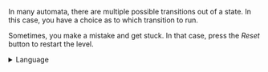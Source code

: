 In many automata, there are multiple possible transitions out of a state.  In 
this case, you have a choice as to which transition to run. 

Sometimes, you make a mistake and get stuck. In that case, press the *Reset* 
button to restart the level.

<details markdown>
    <summary>Language</summary>
    This automaton accepts only the empty word (denoted as *ε*).
</details>